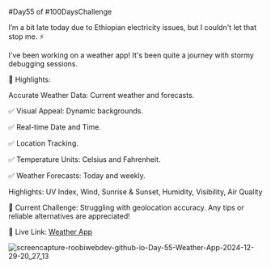 #Day55 of #100DaysChallenge

I’m a bit late today due to Ethiopian electricity issues, but I couldn't let that stop me. ⚡️

I've been working on a weather app! It's been quite a journey with stormy debugging sessions.

🔄 Highlights:

Accurate Weather Data: Current weather and forecasts.

✅ Visual Appeal: Dynamic backgrounds.

✅ Real-time Date and Time.

✅ Location Tracking.

✅ Temperature Units: Celsius and Fahrenheit.

✅ Weather Forecasts: Today and weekly.

Highlights: UV Index, Wind, Sunrise & Sunset, Humidity, Visibility, Air Quality

🚧 Current Challenge: Struggling with geolocation accuracy. Any tips or reliable alternatives are appreciated!

🔗 Live Link: [Weather App](https://roobiwebdev.github.io/Day-55-Weather-App/)

![screencapture-roobiwebdev-github-io-Day-55-Weather-App-2024-12-29-20_27_13](https://github.com/user-attachments/assets/ca192d1e-2057-459e-8896-f351726fd4ce)
